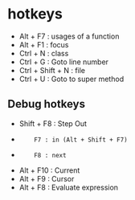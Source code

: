 # hotkeys

* Alt + F7 : usages of a function
* Alt + F1 : focus
* Ctrl + N : class
* Ctrl + G : Goto line number
* Ctrl + Shift + N : file
* Ctrl + U : Goto to super method

## Debug hotkeys

* Shift + F8 : Step Out
*         F7 : in (Alt + Shift + F7)
*         F8 : next

*  Alt + F10 : Current
*  Alt + F9 : Cursor
*  Alt + F8 : Evaluate expression
